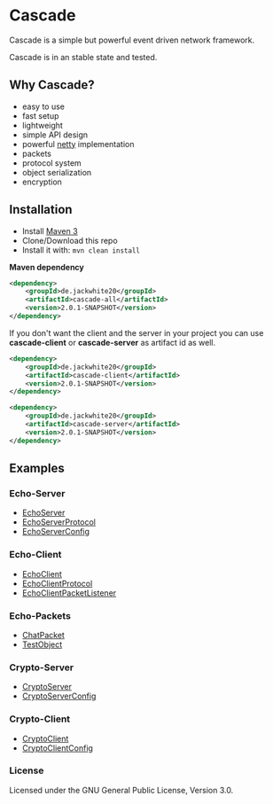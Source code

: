 # Cascade
Cascade is a simple but powerful event driven network framework.

Cascade is in an stable state and tested.

## Why Cascade?

- easy to use
- fast setup
- lightweight
- simple API design
- powerful [netty](https://github.com/netty/netty) implementation
- packets
- protocol system
- object serialization
- encryption

## Installation

- Install [Maven 3](http://maven.apache.org/download.cgi)
- Clone/Download this repo
- Install it with: ```mvn clean install```

**Maven dependency**
```xml
<dependency>
    <groupId>de.jackwhite20</groupId>
    <artifactId>cascade-all</artifactId>
    <version>2.0.1-SNAPSHOT</version>
</dependency>
```

If you don't want the client and the server in your project you can use **cascade-client** or **cascade-server** as artifact id as well.

```xml
<dependency>
    <groupId>de.jackwhite20</groupId>
    <artifactId>cascade-client</artifactId>
    <version>2.0.1-SNAPSHOT</version>
</dependency>
```

```xml
<dependency>
    <groupId>de.jackwhite20</groupId>
    <artifactId>cascade-server</artifactId>
    <version>2.0.1-SNAPSHOT</version>
</dependency>
```

## Examples

### Echo-Server
- [EchoServer](https://github.com/JackWhite20/Cascade/blob/master/Example/src/main/java/de/jackwhite20/cascade/example/server/echo/EchoServer.java)
- [EchoServerProtocol](https://github.com/JackWhite20/Cascade/blob/master/Example/src/main/java/de/jackwhite20/cascade/example/server/echo/EchoServerProtocol.java)
- [EchoServerConfig](https://github.com/JackWhite20/Cascade/blob/master/Example/src/main/java/de/jackwhite20/cascade/example/server/echo/EchoServerConfig.java)

### Echo-Client
- [EchoClient](https://github.com/JackWhite20/Cascade/blob/master/Example/src/main/java/de/jackwhite20/cascade/example/client/echo/EchoClient.java)
- [EchoClientProtocol](https://github.com/JackWhite20/Cascade/blob/master/Example/src/main/java/de/jackwhite20/cascade/example/client/echo/EchoClientProtocol.java)
- [EchoClientPacketListener](https://github.com/JackWhite20/Cascade/blob/master/Example/src/main/java/de/jackwhite20/cascade/example/client/echo/EchoClientPacketListener.java)

### Echo-Packets
- [ChatPacket](https://github.com/JackWhite20/Cascade/blob/master/Example/src/main/java/de/jackwhite20/cascade/example/shared/echo/ChatPacket.java)
- [TestObject](https://github.com/JackWhite20/Cascade/blob/master/Example/src/main/java/de/jackwhite20/cascade/example/shared/echo/TestObject.java)

### Crypto-Server
- [CryptoServer](https://github.com/JackWhite20/Cascade/blob/master/Example/src/main/java/de/jackwhite20/cascade/example/server/crypto/CryptoServer.java)
- [CryptoServerConfig](https://github.com/JackWhite20/Cascade/blob/master/Example/src/main/java/de/jackwhite20/cascade/example/server/crypto/CryptoServerConfig.java)

### Crypto-Client
- [CryptoClient](https://github.com/JackWhite20/Cascade/blob/master/Example/src/main/java/de/jackwhite20/cascade/example/server/crypto/CryptoClient.java)
- [CryptoClientConfig](https://github.com/JackWhite20/Cascade/blob/master/Example/src/main/java/de/jackwhite20/cascade/example/server/crypto/CryptoClientConfig.java)

### License

Licensed under the GNU General Public License, Version 3.0.
